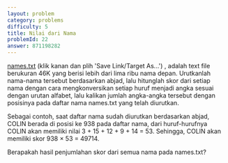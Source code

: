 ```yaml
---
layout: problem
category: problems
difficulty: 5
title: Nilai dari Nama
problemId: 22
answer: 871198282
---
```

<p><a href="https://projecteuler.net/project/resources/p022_names.txt">names.txt</a> (klik kanan dan plih 'Save Link/Target As...') , adalah text file berukuran 46K yang berisi lebih dari lima ribu nama depan. Urutkanlah nama-nama tersebut berdasarkan abjad, lalu hitunglah skor dari setiap nama dengan cara mengkonversikan setiap huruf menjadi angka sesuai dengan urutan alfabet, lalu kalikan jumlah angka-angka tersebut dengan posisinya pada daftar nama names.txt yang telah diurutkan.</p>

<p>Sebagai contoh, saat daftar nama sudah diurutkan berdasarkan abjad, COLIN berada di posisi ke 938 pada daftar nama, dari huruf-hurufnya COLIN akan memiliki nilai 3 + 15 + 12 + 9 + 14 = 53. Sehingga, COLIN akan memiliki skor 938 × 53 = 49714.</p>

<p>Berapakah hasil penjumlahan skor dari semua nama pada names.txt?</p>
